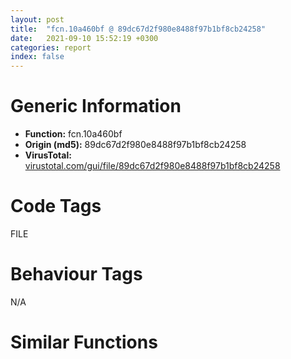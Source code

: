 ```yaml
---
layout: post
title:  "fcn.10a460bf @ 89dc67d2f980e8488f97b1bf8cb24258"
date:   2021-09-10 15:52:19 +0300
categories: report
index: false
---
```


# Generic Information
- **Function:** fcn.10a460bf
- **Origin (md5):** 89dc67d2f980e8488f97b1bf8cb24258
- **VirusTotal:** [virustotal.com/gui/file/89dc67d2f980e8488f97b1bf8cb24258][virustotal_ref]

# Code Tags
<span class="tag" id="FILE">FILE</span>


# Behaviour Tags
<span class="bhv-tag" id="na">N/A</span>

# Similar Functions
<script type="text/javascript" src="https://www.gstatic.com/charts/loader.js"></script>
<script type="text/javascript">

    google.charts.load('current', {'packages':['corechart']});
    google.charts.setOnLoadCallback(drawChart);

    function drawChart() {
    var data = new google.visualization.DataTable();
        data.addColumn('number', 'X');
        data.addColumn('number', 'Y');
        data.addColumn({type: 'string', role: 'tooltip', 'p': {'html': true}});
        data.addColumn({'type': 'string', 'role': 'style'});
        
        data.addRows([
    [-372.32342529296875, 1001.7152709960938, '<b><a href="/report/fcn.10a460bf@89dc67d2f980e8488f97b1bf8cb24258">fcn.10a460bf</a><br>@89dc67d2f980e8488f97b1bf8cb24258</b><br>mov dword[esp], eax<br>mov eax, dword[esp]<br>add dword[esp+4], eax<br>pop eax<br>pop ecx<br>popfd <br>push ecx<br>mov ecx, dword[esp]<br>mov dword[esp+4], ecx<br>mov ecx, dword[esp+4]<br>mov dword[esp], ecx<br>pop dword[esp]<br>push ebp<br>mov ebp, dword[esp+8]<br>mov dword[esp], ebp<br>pop dword[esp+4]<br>push ebx<br>call fcn.10a460bf<br>jmp 0xdf3fee1e<br>pop ebx<br>wait <br>into <br>pop ebx<br>lea ebx, [ebx-0xa1832]<br>call ebx<br>je 0x10a46128<br>pop esi<br>mov esi, ebx<br>lea edi, [eax+0x15]<br>movsd dword<br>push ebx<br>call 0x10a460d7<br>jl 0x10a46133<br>lea ebx, [ebx-0x63bf1]<br>call ebx<br>jbe 0x10a4607e<br>push edx<br>lea esp, [esp-4]<br>mov dword[esp+8], esi<br>lea esp, [esp+4]<br>pop edx<br>mov esi, dword[esp]<br>lea esp, [esp-4]<br>mov dword[esp], esi<br>mov esi, dword[esp]<br>mov dword[esp+4], esi<br>push ebx<br>call 0x10a46117<br>jne 0x10a46173<br>lea ebx, [ebx-0x56fd6]<br>jmp ebx<br>sbb eax, 0xe2ff6316<br>iretd <br>cmc <br>daa <br>mov esi, 0xd5b71d04<br>sal dword[esi], 1<br>test eax, 0x683b696d<br>insb byte<br>shl byte[0xa52aa9], cl<br>add byte[eax], al<br>add byte[ecx-0x73], bh<br>xor al, 0x30<br>pop eax<br>mov dword[esp+4], esi<br>pop esi<br>push dword[ebp+8]<br>call dword[sym.imp.KERNEL32.dll_CreateFileA]<br>push ebx<br>mov ebx, eax<br>mov edi, 0x3bf7da1f<br>lea edi, [edi-0x326453b]<br>mov edi, edi<br>mov edi, ebx<br>sti <br>pop ebx<br><eoc> ', 'point { fill-color: #e0440e; }'],
[1130.57080078125, 156.84866333007812, '<b><a href="/report/fcn.10b200a5@89dc67d2f980e8488f97b1bf8cb24258">fcn.10b200a5</a><br>@89dc67d2f980e8488f97b1bf8cb24258</b><br>add byte[eax], al<br>jmp 0x10b3e785<br>push ebp<br>xchg dword[esp], ecx<br>mov ecx, dword[esp]<br>push esi<br>xchg dword[esp], ebx<br>mov ebx, dword[esp]<br>pushfd <br>xor ecx, ecx<br>add ecx, dword[esp+4]<br>popfd <br>mov ecx, dword[ecx]<br>mov dword[esp+4], ecx<br>mov ebx, dword[esp+4]<br>mov ecx, 0x677dc045<br>lea ecx, [ecx-0x222417ec]<br>push ecx<br>call fcn.10af0afa<br>jb 0x10098336<br>pop ds<br>sub edi, dword[ebx+0x27b7ae2d]<br>mov ebx, 0x2bfc442f<br>movsb byte<br>mov esp, dword[ecx]<br>mov eax, esi<br>jmp 0x10098356<br>lea esp, [esp+4]<br>pushfd <br>xchg dword[esp+4], eax<br>lea esp, [esp+8]<br>call dword[sym.imp.KERNEL32.dll_GetCurrentThreadId]<br>push esi<br>pushfd <br>mov dword[esp+4], edi<br>popfd <br>push ebx<br>call fcn.10adda28<br>jecxz 0x10adda84<br>pop ebx<br>lea esi, [esi+6]<br>add edx, 0x7dc36084<br>pushfd <br>mov dword[esp], edx<br>push edi<br>call fcn.10b3e187<br>loopne 0x10add9fb<br>lcall 0x8312, 0xda06bb2b<br>mov edx, 0xb028872a<br>retf 0x7a9f<br>adc al, byte[ebx+0x28872aba]<br>mov al, 0xca<br>lahf <br>jp 0x10adda8c<br>mov esi, 0x36488436<br>mov esi, 0x295aaf2a<br>mov ebx, 0x93ebec2a<br>int 0xe2<br>xor eax, 0x7a07be56<br>scasb al, byte<br>sub edi, eax<br>pop eax<br>jmp 0xab789d54<br>xchg ebx, eax<br>xor eax, 0x333b3ae9<br>mov esi, 0xd4973f36<br>movsb byte<br>aas <br>xchg edi, eax<br>aam 0xa4<br>lea esp, [0x7ecccfaa]<br>sbb ebp, ebp<br>in eax, dx<br>mov word[ebx], cs<br>shl dword[ebx+ecx*4-0x490f76dd], 1<br>jnp 0x10adda4c<br>in eax, 0xb2<br>or byte[eax+0x5b7e64d2], al<br>imul ebp, ecx, 0x71e5ab85<br>adc ch, byte[eax]<br>mov ebx, 0x2bfc4436<br>movsb byte<br>imul esi, dword[0x98bdf08d], 0xf4d4e5aa<br>jnp 0x10adda97<br>jb 0x10adda55<br>pop ebx<br>imul esp, dword[ecx+0x68e5a818], 0x1efe82d<br>inc eax<br>xor eax, 0xd50036be<br>rcr dword[ebx-0x2e6fea61], 1<br>lea ebp, [ebp-0x34]<br>sub eax, 0xb2b036bb<br>inc edx<br>fadd qword[esp+edi*8+0x2b]<br>movsb byte<br>mov esp, dword[ebx]<br>mov eax, esi<br>inc ebx<br>pop esp<br>add esp, ebp<br>aam 0xf4<br>jnp 0x10addaca<br>sbb byte[eax-0x17d2971b], ch<br>out dx, eax<br>add dword[eax+0x35], eax<br>mov esi, 0xd1d50036<br>wait <br>lahf <br>adc eax, 0x6d8dd190<br>int3 <br>sub eax, dword[esi-0x7e4496a5]<br>test eax, 0x32b493e5<br>mov esi, 0xce0ae63d<br>lcall 0x3dbd, 0xad97143d<br>sub eax, ecx<br>call fcn.100ff7cb<br>push eax<br>mov eax, dword[esp+0x58]<br>mov dword[esp], eax<br>pop eax<br>push ebx<br>call 0x10b03ac4<br>loope 0x10b03b20<br>lea ebx, [ebx+0x19df2]<br>call ebx<br>jmp 0xcbdb5a8d<br>inc esp<br>xor al, 0xbe<br>or eax, 0xbe343e51<br>sub eax, 0xd27ebb77<br>and edi, dword[edx+0x54]<br>imul ecx, dword[eax-0x362d7ea2], 0xa508d1<br>add byte[eax], al<br>add byte[edi+0x58], dh<br>pop eax<br>xor dword[esp+0x10], eax<br>lea esp, [esp-4]<br>push ecx<br>lea esp, [esp-8]<br>mov dword[esp+0xc], edx<br>lea esp, [esp+8]<br>pop ecx<br>mov edx, dword[esp+8]<br>lea esp, [esp-4]<br>pushfd <br>mov dword[esp+4], edx<br>popfd <br>mov edx, dword[esp+4]<br>mov dword[esp+0xc], edx<br>mov edi, dword[esp+0x18]<br>mov dword[esp+4], edi<br>mov edi, dword[esp+8]<br>push ebp<br>push ecx<br>lea esp, [esp-6]<br>push edx<br>call 0x10b03baf<br>loop 0x10b03c0a<br>lea edx, [edx+0x3fec5]<br>jmp edx<br>pop edx<br>ret 0xdd09<br>popfd <br>mov dword[ecx], ebx<br>pushfd <br>xor eax, eax<br>add eax, dword[esp+0xc]<br>mov ecx, 0x4ea3100d<br>lea ecx, [ecx-0x79c992b6]<br>add eax, ecx<br>mov ecx, 0x5ec41aa0<br>lea ecx, [ecx-0x339d97f3]<br>add eax, ecx<br>popfd <br>mov eax, dword[eax]<br>mov dword[esp], eax<br>mov eax, dword[esp+0x64]<br>mov dword[esp+0xc], eax<br>mov eax, dword[esp]<br>jmp 0x1009a53d<br>push ebx<br>push eax<br>push esi<br>pushfd <br>push ebp<br>push edi<br>jmp fcn.10b42d43<br>lea esp, [esp+4]<br>lea esp, [esp+0xc]<br>jmp 0x10b2de1d<br>cmp dword[esp+0x20], ecx<br>pop ecx<br>pop eax<br>pop edi<br>pop ebx<br>jb 0x10b4c508<br>jmp 0x10b03aac<br>push dword[esp+0x40]<br>push eax<br>mov eax, 0x576f2e27<br>lea eax, [eax-0x29ab0cc2]<br>xchg dword[esp], eax<br>xchg dword[esp], ebx<br>mov ebx, dword[esp]<br>mov ebx, dword[esp]<br>mov dword[esp+0x54], ebx<br>mov ebx, dword[esp]<br>mov dword[esp+0x58], ebx<br>mov ebx, dword[esp]<br>mov dword[esp+0x5c], ebx<br>lea esp, [esp-4]<br>mov ebx, dword[esp+4]<br>push eax<br>push edx<br>call 0x10b2de6b<br>jns 0x10b2dec6<br>lea edx, [edx-0x1be45]<br>call edx<br>jns 0x10b2decf<br>pop dword[esp+8]<br>pop eax<br>pop edx<br>pop ecx<br>shl edi, 3<br>sar ecx, 3<br>push ebx<br>push edi<br>push eax<br>pushfd <br>xor ebx, ebx<br>add ebx, dword[esp+8]<br>add ebx, dword[esp+4]<br>popfd <br>mov dword[esp+8], ebx<br>push ecx<br>mov ecx, dword[esp]<br>jmp 0x10b20339<br>je 0x10b2df19<br>mov eax, dword[esp+4]<br>lea esp, [esp+8]<br>popfd <br>push esi<br>pushfd <br>mov dword[esp+4], eax<br>popfd <br>pushfd <br>xor eax, eax<br>add eax, dword[esp+4]<br>popfd <br>mov eax, dword[eax]<br>mov dword[esp], eax<br>mov eax, dword[esp]<br>push edx<br>call 0x10b2defb<br>jecxz 0x10b2df56<br>lea edx, [edx+0x1ad5]<br>call edx<br>jp 0x10b2df09<br>loopne 0x10b2de93<br>push ss<br>add edx, dword[edi]<br>and bh, bl<br><eoc> ', 'null'],
[-352.5389099121094, -722.2173461914062, '<b><a href="/report/fcn.10a5987f@89dc67d2f980e8488f97b1bf8cb24258">fcn.10a5987f</a><br>@89dc67d2f980e8488f97b1bf8cb24258</b><br>ror byte[eax+eax*8+0x547b6963], cl<br>mov dword[0x2356e1e5], eax<br>mov ebx, 0xc900b31a<br>movsb byte<br>in al, 0xed<br>xchg al, dh<br>aam 0x8c<br>lahf <br>in eax, 0x93<br>jns 0x10a5990f<br>rcr byte[edx+0x1b6963d0], cl<br>fild word[edx]<br>in eax, 0xf6<br>popal <br>jecxz 0x10a59898<br>cmp dword[esi+0x2c], ebx<br>mov esi, 0xa5f0d71a<br>test byte[ecx], dh<br>in al, 0x87<br>sal dword[ebp-0x457df8af], 1<br>sbb al, byte[ebp+0xb]<br>cmp ebx, esp<br>std <br>mov ebp, 0xede4a4ce<br>xchg al, dh<br>aam 0x8c<br>lahf <br>in eax, 0x93<br>jns 0x10a59942<br>rcl byte[ebx-0x38], cl<br>arpl word[ecx+0x3a], bp<br>and al, 0xa4<br>in eax, 0xd4<br>fsubr qword[esi+edi*4]<br>aam 0xdc<br>sub al, 0xbe<br>sbb al, 0xba<br>rol ecx, 1<br>lcall 0x7ad5, 0x69dc1f1c<br>lea ecx, [ebx-0x42]<br>sbb al, 0xcd<br>add eax, 0x479d184<br>inc edx<br>lds ebx, [edx+0x2a4f6f1c]<br>mov esi, 0x73af8e1c<br>ror byte[edi-0x3395ff43], cl<br>stosd dword<br>jns 0x10a598d8<br>js 0x10a59908<br>sbb esp, dword[ebp-0x2d865434]<br>imul edi<br>out dx, eax<br>bound ebp, qword[ecx+0x37]<br>jbe 0x10a59988<br>sar dh, cl<br>and al, 0x17<br>movsd dword<br>rol dword[ecx], 1<br>in al, dx<br>fadd st(3), st(0)<br>dec esi<br>call fcn.10a5a1df<br>add byte[eax], al<br>add byte[ebx+0x53], bh<br>xchg edx, eax<br>or byte[eax], al<br>add byte[eax], al<br>add byte[eax], al<br>jnp 0x10a599a5<br>lea esi, [ebp-0x30]<br>mov dword[ebp-0x14], edi<br>call fcn.100038eb<br>mov edi, dword[eax+0x14]<br>push 4<br>push eax<br>mov eax, 0x4efb96ee<br>lea eax, [eax-0x4efb66ee]<br>xchg dword[esp], eax<br>inc edi<br>jmp 0x10a921bf<br>mov dword[esp+8], ecx<br>pop ecx<br>pop dword[esp+8]<br>push edx<br>mov edx, dword[esp]<br>push edx<br>mov dword[esp+4], 0x38a7bea6<br>push eax<br>mov eax, dword[esp+0xc]<br>mov dword[esp], eax<br>pop eax<br>pop edx<br>cmpsd dword[esi], dword<br>cmp byte[eax-0x75], dl<br>test byte[esp+ecx], ah<br>add byte[eax], al<br>add byte[ecx+0x5a582404], cl<br>pushfd <br>lea esp, [esp+0xc]<br>push ebx<br>mov ebx, dword[esp]<br>pushfd <br>call 0x10a599c7<br>jns 0x10a59949<br>add al, 0x24<br>hlt <br>push edi<br>push 0<br>push eax<br>call fcn.10109950<br>add esp, 0xc<br>push ebx<br>push ebx<br>call 0x10a81741<br>js 0x10a8179d<br>lea ebx, [ebx-0x1a43]<br>jmp ebx<br>pop ds<br>mov ebx, 0x73d8dc1c<br>sal byte[ecx+ecx*2+0x61], cl<br>imul edx, dword[edx+0x36efe618], 0x16f08447<br>pop ss<br>mov esi, 0x20240308<br>mov ebx, 0x6a736e08<br>cli <br>out 0x76, eax<br>out 0xea, eax<br>add edi, esi<br>sub al, 0xbe<br>and ch, bl<br>imul ebp, ebp, 0x76e722f0<br>out 0xea, eax<br>push ss<br>pop ss<br>mov esi, 0x251a431f<br>mov ebx, 0x78b2691c<br>sal byte[esi], cl<br>dec ecx<br>popal <br>imul edx, dword[edx+0x36efe618], 0xd8f08447<br>into <br>sub eax, 0xee4d22be<br>and bh, byte[ebx+0x2356e11f]<br>mov ebx, 0xcebdfd22<br>movsb byte<br>jae 0x10a8184b<br>xor eax, 0x47<br>pop es<br>cmpsd dword[esi], dword<br>in eax, 0x75<br>sub al, 0xac<br>retf 0xc871<br>in eax, 0x2d<br>sar dword[ecx-0x2e], 0xef<br>push eax<br>popal <br>imul ebx, dword[edi+0x14], 0x61f6e5a6<br>jecxz 0x10a81843<br>cmp dword[0x8b37be2f], edi<br>cwde <br>mov dword[0x879bf384], eax<br>rol dword[edi], 1<br>mov dh, 5<br>cmp byte[edx+0x3b0b4537], 0xdc<br>mov bl, 0<br>leave <br>movsb byte<br>dec edx<br>cmpsb byte[esi], byte<br>xor al, 0x71<br>and byte[ebp+0x737993e5], 0xd2<br>test al, 0x48<br>popal <br>imul esp, dword[0xd4e5a3c7], 0x1bbe2cdc<br>xor eax, 0x1b9ac2ad<br>push es<br>pop es<br>lodsb al, byte[esi]<br>mov ebp, 0x86a9ef1b<br>rcl edx, 1<br>add al, 0x42<br>lds ebx, [edx+0x30430c1b]<br>mov esi, 0x79abcc1b<br>rol byte[eax+0x2b6961a1], cl<br>mov dword[0x3893d279], eax<br>sbb byte[ebp-0x2e29c907], ah<br>sub ch, bh<br>popal <br>imul edx, dword[eax-0x252d84d8], 0x86a51733<br>pop edx<br>enter 0x31a4, 0xffffffffffffffe4<br>xchg ecx, edx<br>and byte[0x1bbb22fb], bl<br>push eax<br>hlt <br>push edi<br>push 0<br>call dword[sym.imp.KERNEL32.dll_VirtualAlloc]<br>mov dword[ebp-0x10], eax<br>test eax, eax<br>je fcn.10a77406<br>jmp 0x10a8172d<br><eoc> ', 'null'],

        ]);

    var options = {
        title: 'Similarity Plot',
        legend: 'none',
        colors: ['#dedbd9', '#e6693e', '#ec8f6e', '#f3b49f', '#f6c7b6'],
        tooltip: {isHtml: true, trigger: 'both'},
        explorer: {
        actions: ["dragToZoom", "rightClickToReset"],
        },
        chartArea: {
        width: '80%',
        height: '80%'
        },
        width: '100%',
        height: '100%'
    };

    var chart = new google.visualization.ScatterChart(document.getElementById('chart_div'));

    chart.draw(data, options);
    }
    
</script>


<div id="chart_div" style="width: 100%px; height: 100%;"></div>

# Disassembled Code
{% highlight nasm %}

mov dword[esp], eax
mov eax, dword[esp]
add dword[esp+4], eax
pop eax
pop ecx
popfd
push ecx
mov ecx, dword[esp]
mov dword[esp+4], ecx
mov ecx, dword[esp+4]
mov dword[esp], ecx
pop dword[esp]
push ebp
mov ebp, dword[esp+8]
mov dword[esp], ebp
pop dword[esp+4]
push ebx
call fcn.10a460bf
jmp 0xdf3fee1e
pop ebx
wait
into
pop ebx
lea ebx, [ebx-0xa1832]
call ebx
je 0x10a46128
pop esi
mov esi, ebx
lea edi, [eax+0x15]
movsd dword
push ebx
call 0x10a460d7
jl 0x10a46133
lea ebx, [ebx-0x63bf1]
call ebx
jbe 0x10a4607e
push edx
lea esp, [esp-4]
mov dword[esp+8], esi
lea esp, [esp+4]
pop edx
mov esi, dword[esp]
lea esp, [esp-4]
mov dword[esp], esi
mov esi, dword[esp]
mov dword[esp+4], esi
push ebx
call 0x10a46117
jne 0x10a46173
lea ebx, [ebx-0x56fd6]
jmp ebx
sbb eax, 0xe2ff6316
iretd
cmc
daa
mov esi, 0xd5b71d04
sal dword[esi], 1
test eax, 0x683b696d
insb byte
shl byte[0xa52aa9], cl
add byte[eax], al
add byte[ecx-0x73], bh
xor al, 0x30
pop eax
mov dword[esp+4], esi
pop esi
push dword[ebp+8]
call dword[sym.imp.KERNEL32.dll_CreateFileA]
push ebx
mov ebx, eax
mov edi, 0x3bf7da1f
lea edi, [edi-0x326453b]
mov edi, edi
mov edi, ebx
sti
pop ebx

{% endhighlight %}

[virustotal_ref]: https://www.virustotal.com/gui/file/89dc67d2f980e8488f97b1bf8cb24258